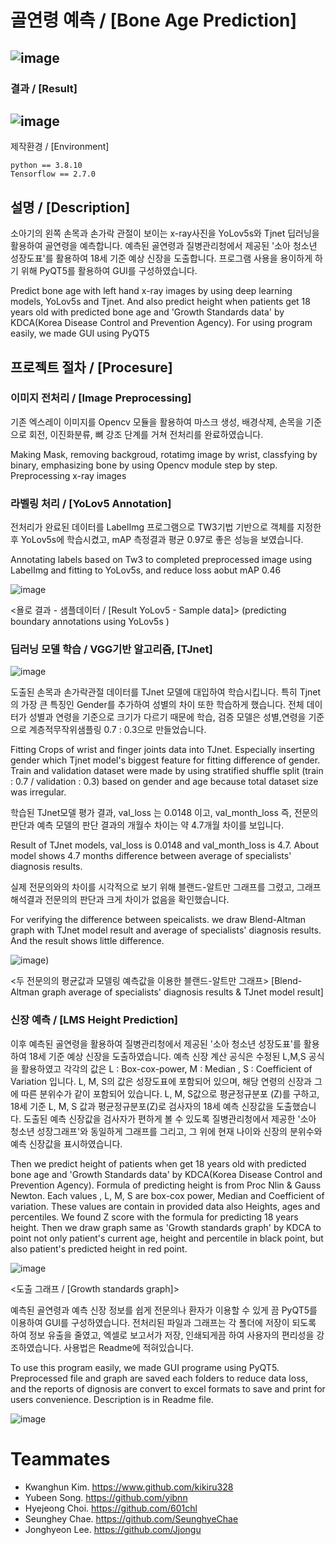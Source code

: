 #  골연령 예측 / [Bone Age Prediction]
![image](https://user-images.githubusercontent.com/60537388/146008300-9e3df392-955e-4041-aefa-73267ab5afad.png)
-----------------------------------------------------------
### 결과 / [Result]
![image](https://user-images.githubusercontent.com/60537388/141226133-dbff15df-f3db-46f6-9bce-506b361aafb8.png)
-----------------------------------------------------------
제작환경 / [Environment]

	python == 3.8.10
	Tensorflow == 2.7.0

	
## 설명 / [Description]
  소아기의 왼쪽 손목과 손가락 관절이 보이는 x-ray사진을 YoLov5s와 Tjnet 딥러닝을 활용하여 골연령을 예측합니다. 예측된 골연령과 질병관리청에서 제공된 '소아 청소년 성장도표'를 활용하여 18세 기준 예상 신장을 도출합니다. 프로그램 사용을 용이하게 하기 위해 PyQT5를 활용하여 GUI를 구성하였습니다.

  Predict bone age with left hand x-ray images by using deep learning models, YoLov5s and Tjnet. And also predict height when patients get 18 years old with predicted bone age and 'Growth Standards data' by KDCA(Korea Disease Control and Prevention Agency). For using program easily, we made GUI using PyQT5

## 프로젝트 절차 / [Procesure]
### 이미지 전처리 / [Image Preprocessing]
  기존 엑스레이 이미지를 Opencv 모듈을 활용하여 마스크 생성, 배경삭제, 손목을 기준으로 회전, 이진화분류, 뼈 강조 단계를 거쳐 전처리를 완료하였습니다.
  
  Making Mask, removing backgroud, rotatimg image by wrist, classfying by binary, emphasizing bone by using Opencv module step by step.
  Preprocessing x-ray images 
	
### 라벨링 처리 / [YoLov5 Annotation]
  전처리가 완료된 데이터를 LabelImg 프로그램으로 TW3기법 기반으로 객체를 지정한 후 YoLov5s에 학습시켰고, mAP 측정결과 평균 0.97로 좋은 성능을 보였습니다.
  
  Annotating labels based on Tw3 to completed preprocessed image using LabelImg and fitting to YoLov5s, and reduce loss aobut mAP 0.46

  
  ![image](https://user-images.githubusercontent.com/60537388/141226564-d67390fd-f4a6-4712-8a2f-8b41232f4f7d.png)
  
  <욜로 결과 - 샘플데이터 / [Result YoLov5 - Sample data]>
  (predicting boundary annotations using YoLov5s )

### 딥러닝 모델 학습 / VGG기반 알고리즘, [TJnet]

![image](https://user-images.githubusercontent.com/60537388/146244677-6b96bf9b-7dc5-4593-b72d-32f6ac60cadf.png)


  도출된 손목과 손가락관절 데이터를 TJnet 모델에 대입하여 학습시킵니다. 특히 Tjnet의 가장 큰 특징인 Gender를 추가하여 성별의 차이 또한 학습하게 했습니다. 전체 데이터가 성별과 연령을 기준으로 크기가 다르기 때문에 학습, 검증 모델은 성별,연령을 기준으로 계층적무작위샘플링 0.7 : 0.3으로 만들었습니다.

  Fitting Crops of wrist and finger joints data into TJnet. Especially inserting gender which Tjnet model's biggest feature for fitting difference of gender. Train and validation dataset were made by using stratified shuffle split (train : 0.7 / validation : 0.3) based on gender and age because total dataset size was irregular.
  
  학습된 TJnet모델 평가 결과, val_loss 는 0.0148 이고, val_month_loss 즉, 전문의 판단과 예측 모델의 판단 결과의 개월수 차이는 약 4.7개월 차이를 보입니다. 

  Result of TJnet models, val_loss is 0.0148 and val_month_loss is 4.7. About model shows 4.7 months difference between average of specialists' diagnosis results.
 
  실제 전문의와의 차이를 시각적으로 보기 위해 블랜드-알트만 그래프를 그렸고, 그래프 해석결과 전문의의 판단과 크게 차이가 없음을 확인했습니다.

  For verifying the difference between speicalists. we draw Blend-Altman graph with TJnet model result and average of specialists' diagnosis results. And the result shows little difference.
  
  ![image](https://user-images.githubusercontent.com/60537388/141226376-4eb96065-7566-49fd-b619-bd0a1b0a6d63.png))

  <두 전문의의 평균값과 모델링 예측값을 이용한 블랜드-알트만 그래프>
  [Blend-Altman graph average of specialists' diagnosis results & TJnet model result]

### 신장 예측 / [LMS Height Prediction]
  이후 예측된 골연령을 활용하여 질병관리청에서 제공된 '소아 청소년 성장도표'를 활용하여 18세 기준 예상 신장을 도출하였습니다. 예측 신장 계산 공식은 수정된 L,M,S 공식을 활용하였고 각각의 값은 L : Box-cox-power, M : Median , S : Coefficient of Variation 입니다. L, M, S의 값은 성장도표에 포함되어 있으며, 해당 연령의 신장과 그에 따른 분위수가 같이 포함되어 있습니다. L, M, S값으로 평균정규분포 (Z)를 구하고, 18세 기준 L, M, S 값과 평균정규분포(Z)로 검사자의 18세 예측 신장값을 도출했습니다. 도출된 예측 신장값을 검사자가 편하게 볼 수 있도록 질병관리청에서 제공한 '소아 청소년 성장그래프'와 동일하게 그래프를 그리고, 그 위에 현재 나이와 신장의 분위수와 예측 신장값을 표시하였습니다.

  Then we predict height of patients when get 18 years old with predicted bone age and 'Growth Standards data' by KDCA(Korea Disease Control and Prevention Agency). Formula of predicting height is from Proc Nlin & Gauss Newton. Each values , L, M, S are box-cox power, Median and Coefficient of variation. These values are contain in provided data also Heights, ages and percentiles. We found Z score with the formula for predicting 18 years height. Then we draw graph same as 'Growth standards graph' by KDCA to point not only patient's current age, height and percentile in black point, but also patient's predicted height in red point.
  
 ![image](https://user-images.githubusercontent.com/60537388/141226282-c36ec03f-d7dc-4030-bf6f-81bd25b541f3.png)
 
   <도출 그래프 / [Growth standards graph]>
 
 
  예측된 골연령과 예측 신장 정보를 쉽게 전문의나 환자가 이용할 수 있게 끔 PyQT5를 이용하여 GUI를 구성하였습니다. 전처리된 파일과 그래프는 각 폴더에 저장이 되도록 하여 정보 유출을 줄였고, 엑셀로 보고서가 저장, 인쇄되게끔 하여 사용자의 편리성을 강조하였습니다. 사용법은 Readme에 적혀있습니다.
  
  To use this program easily, we made GUI programe using PyQT5. Preprocessed file and graph are saved each folders to reduce data loss, and the reports of dignosis are convert to excel formats to save and print for users convenience. Description is in Readme file.
  
 ![image](https://user-images.githubusercontent.com/60537388/141225867-bafa87a5-c773-4942-a95c-269ee07f85ed.png)


# Teammates
  - Kwanghun Kim. https://www.github.com/kikiru328
  - Yubeen Song. https://github.com/yibnn
  - Hyejeong Choi. https://github.com/601chl
  - Seunghey Chae. https://github.com/SeunghyeChae
  - Jonghyeon Lee. https://github.com/Jjongu
  
  
  

